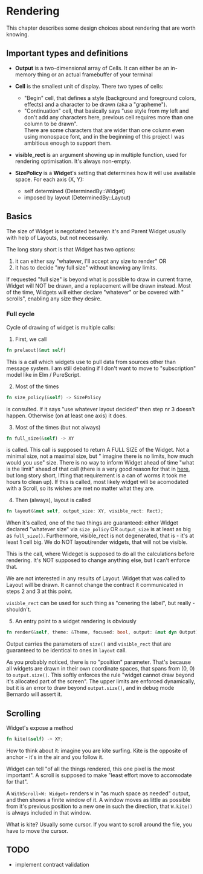 # Rendering

This chapter describes some design choices about rendering that are worth knowing.

## Important types and definitions

- **Output** is a two-dimensional array of Cells. It can either be an in-memory thing or an actual framebuffer of your
  terminal
- **Cell** is the smallest unit of display. There two types of cells:
    - "Begin" cell, that defines a style (background and foreground colors, effects) and a character to be drawn (aka
      a "grapheme").
    - "Continuation" cell, that basically says "use style from my left and don't add any characters here, previous cell
      requires more than one column to be drawn".  
      There are some characters that are wider than one column even using monospace font, and in the
      beginning of this project I was ambitious enough to support them.
- **visible_rect** is an argument showing up in multiple function, used for rendering optimisation. It's always
  non-empty.
- **SizePolicy** is a **Widget**'s setting that determines how it will use available space. For each axis (X, Y):

    - self determined (DeterminedBy::Widget)
    - imposed by layout (DeterminedBy::Layout)

## Basics

The size of Widget is negotiated between it's and Parent Widget usually with help of Layouts, but not necessarily.

The long story short is that Widget has two options:

1) it can either say "whatever, I'll accept any size to render" OR
2) it has to decide "my full size" without knowing any limits.

If requested "full size" is beyond what is possible to draw in current frame, Widget will NOT be drawn, and a
replacement will be drawn instead. Most of the time, Widgets will either declare "whatever" or be covered with "
scrolls", enabling any size they desire.

### Full cycle

Cycle of drawing of widget is multiple calls:

1) First, we call

```rust
fn prelaout(&mut self)
```

This is a call which widgets use to pull data from sources other than message system. I am still debating if I don't
want to move to "subscription" model like in Elm / PureScript.

2) Most of the times

```rust
fn size_policy(&self) -> SizePolicy
```

is consulted. If it says "use whatever layout decided" then step nr 3 doesn't happen. Otherwise (on at least one axis)
it does.

3) Most of the times (but not always)

```rust
fn full_size(&self) -> XY
```

is called. This call is supposed to return A FULL SIZE of the Widget. Not a minimal size, not a maximal size, but "
imagine there is no limits, how much would you use" size. There is no way to inform Widget ahead of time "what is the
limit" ahead of that call (there is a very good reason for that in [here](braindumps/history_of_new_layout.md), but long
story short,
lifting that requirement is a can of worms it took me hours to clean up). If this is called, most likely widget will be
acomodated with a Scroll, so its wishes are met no matter what they are.

4) Then (always), layout is called

```rust
fn layout(&mut self, output_size: XY, visible_rect: Rect);
```

When it's called, one of the two things are guaranteed: either Widget declared "whatever size" via ```size_policy``` OR
```output_size``` is at least as big as ```full_size()```.
Furthermore, visible_rect is not degenerated, that is - it's at least 1 cell big. We do NOT layout/render widgets, that
will not be visible.

This is the call, where Wideget is supposed to do all the calculations before rendering. It's NOT supposed to change
anything else, but I can't enforce that.

We are not interested in any results of Layout. Widget that was called to Layout will be drawn. It cannot change the
contract it communicated in steps 2 and 3 at this point.

```visible_rect``` can be used for such thing as "cenering the label", but really - shouldn't.

5) An entry point to a widget rendering is obviously

```rust
fn render(&self, theme: &Theme, focused: bool, output: &mut dyn Output);
```

Output carries the parameters of ```size()``` and ```visible_rect``` that are guaranteed to be identical to ones
in ```layout``` call.

As you probably noticed, there is no "position" parameter. That's because all widgets are drawn in their own coordinate
spaces, that spans from (0, 0) to ```output.size()```.
This softly enforces the rule "widget cannot draw beyond it's allocated part of the screen".
The upper limits are enforced dynamically, but it is an error to draw beyond ```output.size()```, and in
debug mode Bernardo will assert it.

## Scrolling

Widget's expose a method

```rust
fn kite(&self) -> XY;
```

How to think about it: imagine you are kite surfing. Kite is the opposite of anchor - it's in the air and you follow it.

Widget can tell "of all the things rendered, this one pixel is the most important". A scroll is supposed to make "least
effort move to accomodate for that".

A ```WithScroll<W: Widget>``` renders ```W``` in "as much space as needed" output, and then shows a finite window of it.
A window
moves as little as possible from it's previous position to a new one in such the direction, that ```W.kite()``` is
always included in that window.

What is kite? Usually some cursor. If you want to scroll around the file, you have to move the cursor.

## TODO

- implement contract validation